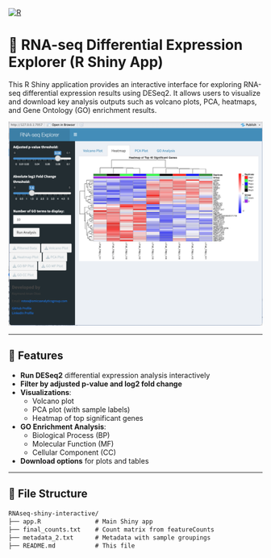 [![R](https://github.com/rayotoo/RNAseq-shiny-interactive/actions/workflows/r.yml/badge.svg)](https://github.com/rayotoo/RNAseq-shiny-interactive/actions/workflows/r.yml)

# 🧬 RNA-seq Differential Expression Explorer (R Shiny App)

This R Shiny application provides an interactive interface for exploring RNA-seq differential expression results using DESeq2. It allows users to visualize and download key analysis outputs such as volcano plots, PCA, heatmaps, and Gene Ontology (GO) enrichment results.

![App Screenshot](rnaseqApp.png)

---

## 🔧 Features

- **Run DESeq2** differential expression analysis interactively
- **Filter by adjusted p-value and log2 fold change**
- **Visualizations**:
  - Volcano plot
  - PCA plot (with sample labels)
  - Heatmap of top significant genes
- **GO Enrichment Analysis**:
  - Biological Process (BP)
  - Molecular Function (MF)
  - Cellular Component (CC)
- **Download options** for plots and tables

---

## 📁 File Structure

```text
RNAseq-shiny-interactive/
├── app.R               # Main Shiny app
├── final_counts.txt    # Count matrix from featureCounts
├── metadata_2.txt      # Metadata with sample groupings
├── README.md           # This file
